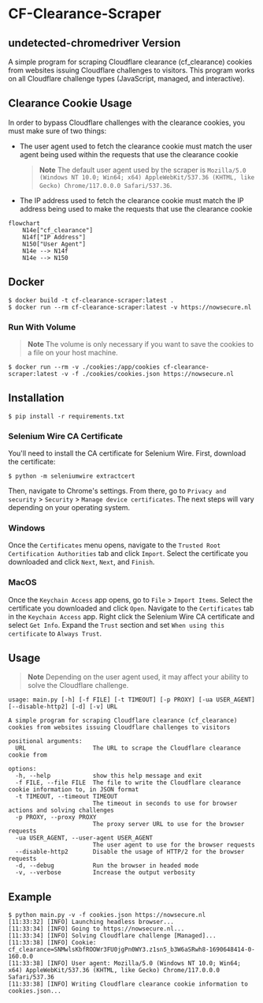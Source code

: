 # CF-Clearance-Scraper

## undetected-chromedriver Version
A simple program for scraping Cloudflare clearance (cf_clearance) cookies from websites issuing Cloudflare challenges to visitors. This program works on all Cloudflare challenge types (JavaScript, managed, and interactive).

## Clearance Cookie Usage
In order to bypass Cloudflare challenges with the clearance cookies, you must make sure of two things:

- The user agent used to fetch the clearance cookie must match the user agent being used within the requests that use the clearance cookie
    > **Note**
    > The default user agent used by the scraper is `Mozilla/5.0 (Windows NT 10.0; Win64; x64) AppleWebKit/537.36 (KHTML, like Gecko) Chrome/117.0.0.0 Safari/537.36`.
- The IP address used to fetch the clearance cookie must match the IP address being used to make the requests that use the clearance cookie

```mermaid
flowchart
	N14e["cf_clearance"]
	N14f["IP Address"]
	N150["User Agent"]
	N14e --> N14f
	N14e --> N150
```

## Docker
    $ docker build -t cf-clearance-scraper:latest .
    $ docker run --rm cf-clearance-scraper:latest -v https://nowsecure.nl

### Run With Volume
> **Note**
> The volume is only necessary if you want to save the cookies to a file on your host machine.

    $ docker run --rm -v ./cookies:/app/cookies cf-clearance-scraper:latest -v -f ./cookies/cookies.json https://nowsecure.nl

## Installation
    $ pip install -r requirements.txt

### Selenium Wire CA Certificate
You'll need to install the CA certificate for Selenium Wire. First, download the certificate:

    $ python -m seleniumwire extractcert

Then, navigate to Chrome's settings. From there, go to `Privacy and security` > `Security` > `Manage device certificates`. The next steps will vary depending on your operating system.

### Windows
Once the `Certificates` menu opens, navigate to the `Trusted Root Certification Authorities` tab and click `Import`. Select the certificate you downloaded and click `Next`, `Next`, and `Finish`.

### MacOS
Once the `Keychain Access` app opens, go to `File` > `Import Items`. Select the certificate you downloaded and click `Open`. Navigate to the `Certificates` tab in the `Keychain Access` app. Right click the Selenium Wire CA certificate and select `Get Info`. Expand the `Trust` section and set `When using this certificate` to `Always Trust`.

## Usage
> **Note**
> Depending on the user agent used, it may affect your ability to solve the Cloudflare challenge.

```
usage: main.py [-h] [-f FILE] [-t TIMEOUT] [-p PROXY] [-ua USER_AGENT] [--disable-http2] [-d] [-v] URL

A simple program for scraping Cloudflare clearance (cf_clearance) cookies from websites issuing Cloudflare challenges to visitors

positional arguments:
  URL                   The URL to scrape the Cloudflare clearance cookie from

options:
  -h, --help            show this help message and exit
  -f FILE, --file FILE  The file to write the Cloudflare clearance cookie information to, in JSON format
  -t TIMEOUT, --timeout TIMEOUT
                        The timeout in seconds to use for browser actions and solving challenges
  -p PROXY, --proxy PROXY
                        The proxy server URL to use for the browser requests
  -ua USER_AGENT, --user-agent USER_AGENT
                        The user agent to use for the browser requests
  --disable-http2       Disable the usage of HTTP/2 for the browser requests
  -d, --debug           Run the browser in headed mode
  -v, --verbose         Increase the output verbosity
```

## Example
    $ python main.py -v -f cookies.json https://nowsecure.nl
    [11:33:32] [INFO] Launching headless browser...
    [11:33:34] [INFO] Going to https://nowsecure.nl...
    [11:33:34] [INFO] Solving Cloudflare challenge [Managed]...
    [11:33:38] [INFO] Cookie: cf_clearance=SNMwlsKbfROOWr3FU0jgPn0WY3.z1sn5_b3W6aSRwh8-1690648414-0-160.0.0
    [11:33:38] [INFO] User agent: Mozilla/5.0 (Windows NT 10.0; Win64; x64) AppleWebKit/537.36 (KHTML, like Gecko) Chrome/117.0.0.0 Safari/537.36
    [11:33:38] [INFO] Writing Cloudflare clearance cookie information to cookies.json...
